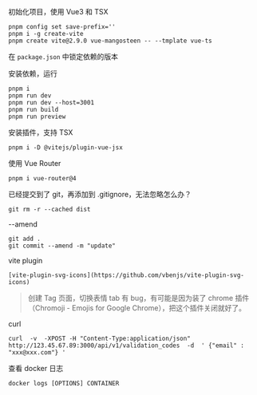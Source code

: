 初始化项目，使用 Vue3 和 TSX

```
pnpm config set save-prefix=''
pnpm i -g create-vite
pnpm create vite@2.9.0 vue-mangosteen -- --tmplate vue-ts
```

在 `package.json` 中锁定依赖的版本

安装依赖，运行

```
pnpm i
pnpm run dev
pnpm run dev --host=3001
pnpm run build
pnpm run preview
```

安装插件，支持 TSX

```
pnpm i -D @vitejs/plugin-vue-jsx
```

使用 Vue Router

```
pnpm i vue-router@4
```

已经提交到了 git，再添加到 .gitignore，无法忽略怎么办？

```
git rm -r --cached dist
```

--amend

```
git add .
git commit --amend -m "update"
```

vite plugin

```
[vite-plugin-svg-icons](https://github.com/vbenjs/vite-plugin-svg-icons)
```

> 创建 Tag 页面，切换表情 tab 有 bug，有可能是因为装了 chrome 插件（Chromoji - Emojis for Google Chrome），把这个插件关闭就好了。

curl
```
curl  -v  -XPOST -H "Content-Type:application/json"  http://123.45.67.89:3000/api/v1/validation_codes  -d  ' {"email" : "xxx@xxx.com"} '

```

查看 docker 日志
```
docker logs [OPTIONS] CONTAINER
```